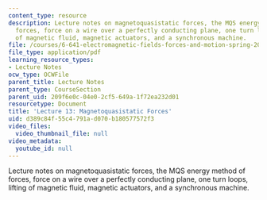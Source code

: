```yaml
---
content_type: resource
description: Lecture notes on magnetoquasistatic forces, the MQS energy method of
  forces, force on a wire over a perfectly conducting plane, one turn loops, lifting
  of magnetic fluid, magnetic actuators, and a synchronous machine.
file: /courses/6-641-electromagnetic-fields-forces-and-motion-spring-2005/d389c84f55c4791ad070b180577572f3_lecture13.pdf
file_type: application/pdf
learning_resource_types:
- Lecture Notes
ocw_type: OCWFile
parent_title: Lecture Notes
parent_type: CourseSection
parent_uid: 209f6e0c-04e0-2cf5-649a-1f72ea232d01
resourcetype: Document
title: 'Lecture 13: Magnetoquasistatic Forces'
uid: d389c84f-55c4-791a-d070-b180577572f3
video_files:
  video_thumbnail_file: null
video_metadata:
  youtube_id: null
---
```

Lecture notes on magnetoquasistatic forces, the MQS energy method of forces, force on a wire over a perfectly conducting plane, one turn loops, lifting of magnetic fluid, magnetic actuators, and a synchronous machine.

